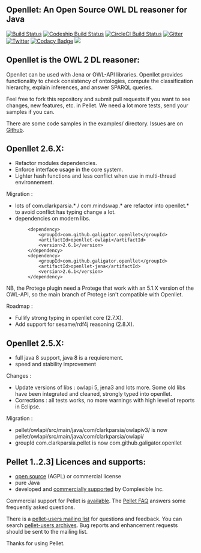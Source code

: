 Openllet: An Open Source OWL DL reasoner for Java
-----------------------------------------------

[![Build Status](https://api.travis-ci.org/Galigator/openllet.svg?branch=integration)](https://travis-ci.org/Galigator/openllet) 
[![Codeship Build Status](https://codeship.com/projects/1fe60a20-f84b-0134-33ee-76e4f316aab3/status?branch=integration)](https://app.codeship.com/projects/210924)
[![CircleCI Build Status](https://circleci.com/gh/Galigator/openllet.svg?style=shield)](https://circleci.com/gh/Galigator/openllet)
[![Gitter](https://badges.gitter.im/Join%20Chat.svg)](https://gitter.im/Galigator/pelletEvolution?utm_source=badge&utm_medium=badge&utm_campaign=pr-badge&utm_content=badge)
[![Twitter](https://img.shields.io/badge/twitter-openllet-blue.svg)](https://twitter.com/openllet)
[![Codacy Badge](https://api.codacy.com/project/badge/Grade/d1acfdbe2c194252a311e223cd94e64e)](https://www.codacy.com/app/sejourne_kevin/openllet?utm_source=github.com&amp;utm_medium=referral&amp;utm_content=Galigator/openllet&amp;utm_campaign=Badge_Grade)
<a href="https://www.versioneye.com/user/projects/5832fff3e7cea00029198b38"><img src="https://www.versioneye.com/user/projects/5832fff3e7cea00029198b38/badge.svg?style=flat"/></a>

<!--
[![codecov](https://codecov.io/gh/Galigator/openllet/branch/integration/graph/badge.svg)](https://codecov.io/gh/Galigator/openllet)
-->

Openllet is the OWL 2 DL reasoner: 
--------------------------------

Openllet can be used with Jena or OWL-API libraries. Openllet provides functionality to check consistency of ontologies, compute the classification hierarchy, 
explain inferences, and answer SPARQL queries.

Feel free to fork this repository and submit pull requests if you want to see changes, new features, etc. in Pellet.
We need a lot more tests, send your samples if you can.

There are some  code samples in the examples/ directory.
Issues are on [Github](http://github.com/galigator/openllet/issues).

Openllet 2.6.X:
-----------

* Refactor modules dependencies.
* Enforce interface usage in the core system.
* Lighter hash functions and less conflict when use in multi-thread environnement.

Migration :
* lots of com.clarkparsia.* / com.mindswap.* are refactor into openllet.* to avoid conflict has typing change a lot.
* dependencies on modern libs.

```
		<dependency>
			<groupId>com.github.galigator.openllet</groupId>
			<artifactId>openllet-owlapi</artifactId>
			<version>2.6.1</version>
		</dependency>
		<dependency>
			<groupId>com.github.galigator.openllet</groupId>
			<artifactId>openllet-jena</artifactId>
			<version>2.6.1</version>
		</dependency>
```

NB, the Protege plugin need a Protege that work with an 5.1.X version of the OWL-API, so the main branch of Protege isn't compatible with Openllet.

Roadmap :
* Fullify strong typing in openllet core (2.7.X).
* Add support for sesame/rdf4j reasoning (2.8.X).

Openllet 2.5.X:
-----------

* full java 8 support, java 8 is a requierement.
* speed and stability improvement

Changes :
* Update versions of libs : owlapi 5, jena3 and lots more. Some old libs have been integrated and cleaned, strongly typed into openllet.
* Corrections : all tests works, no more warnings with high level of reports in Eclipse.

Migration :
* pellet/owlapi/src/main/java/com/clarkparsia/owlapiv3/ is now  pellet/owlapi/src/main/java/com/clarkparsia/owlapi/
* groupId   com.clarkparsia.pellet   is now   com.github.galigator.openllet


Pellet 1..2.3] Licences and supports: 
-------------------------------------
 
* [open source](https://github.com/complexible/pellet/blob/master/LICENSE.txt) (AGPL) or commercial license
* pure Java
* developed and [commercially supported](http://complexible.com/) by Complexible Inc. 

Commercial support for Pellet is [available](http://complexible.com/). 
The [Pellet FAQ](http://clarkparsia.com/pellet/faq) answers some frequently asked questions.

There is a [pellet-users mailing list](https://groups.google.com/forum/?fromgroups#!forum/pellet-users) for questions and feedback.
You can search [pellet-users archives](http://news.gmane.org/gmane.comp.web.pellet.user).
Bug reports and enhancement requests should be sent to the mailing list. 

Thanks for using Pellet.
